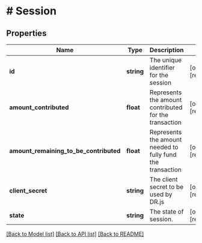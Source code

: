 # # Session

## Properties

Name | Type | Description | Notes
------------ | ------------- | ------------- | -------------
**id** | **string** | The unique identifier for the session | [optional] [readonly]
**amount_contributed** | **float** | Represents the amount contributed for the transaction | [optional] [readonly]
**amount_remaining_to_be_contributed** | **float** | Represents the amount needed to fully fund the transaction | [optional] [readonly]
**client_secret** | **string** | The client secret to be used by DR.js | [optional] [readonly]
**state** | **string** | The state of session. | [optional] [readonly]

[[Back to Model list]](../../README.md#models) [[Back to API list]](../../README.md#endpoints) [[Back to README]](../../README.md)
